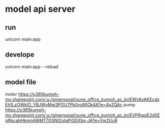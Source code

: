 # model api server

## run
unicorn main:app

## develope
uvicorn main:app --reload

## model file
motor
https://o365kumoh-my.sharepoint.com/:u:/g/personal/oune_office_kumoh_ac_kr/EWy6yAKEcdxEh1LzOWkIO_YBJWvMgi3POU7Pb0ro9XOk4A?e=4pZQAc
pump
https://o365kumoh-my.sharepoint.com/:u:/g/personal/oune_office_kumoh_ac_kr/EVPRgpiE2d5Eg9bcabHkqmABiMT7GSNt2utaPjQSXbs-JA?e=Vw2UuR